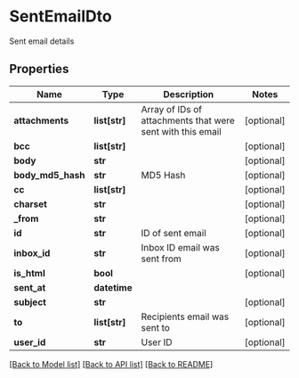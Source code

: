 # SentEmailDto

Sent email details
## Properties
Name | Type | Description | Notes
------------ | ------------- | ------------- | -------------
**attachments** | **list[str]** | Array of IDs of attachments that were sent with this email | [optional] 
**bcc** | **list[str]** |  | [optional] 
**body** | **str** |  | [optional] 
**body_md5_hash** | **str** | MD5 Hash | [optional] 
**cc** | **list[str]** |  | [optional] 
**charset** | **str** |  | [optional] 
**_from** | **str** |  | [optional] 
**id** | **str** | ID of sent email | [optional] 
**inbox_id** | **str** | Inbox ID email was sent from | [optional] 
**is_html** | **bool** |  | [optional] 
**sent_at** | **datetime** |  | 
**subject** | **str** |  | [optional] 
**to** | **list[str]** | Recipients email was sent to | [optional] 
**user_id** | **str** | User ID | [optional] 

[[Back to Model list]](../README.md#documentation-for-models) [[Back to API list]](../README.md#documentation-for-api-endpoints) [[Back to README]](../README.md)


